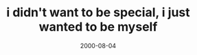---
layout: base.njk
title : 'i didn&#39;t want to be special, i just wanted to be myself' 
view_title : 'i didn&#39;t want to be special, i just wanted to be myself' 
year : '2000' 
date : '2000-08-04' 
img_file : '/drawing/bemyself2.png' 
html_file : 'bemyself' 
next_html : 'mathisfun.html' 
year_order : '501' 
permalink : "title/{{html_file}}.html"
---